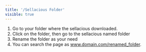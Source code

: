 ```yaml
---
title: '/Sellacious Folder'
visible: true
---
```


1. Go to your folder where the sellacious downloaded.
2. Click on the folder, then go to the sellacious named folder
3. Rename the folder as your need
4. You can search the page as www.domain.com/renamed_folder.